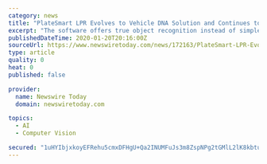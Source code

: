 ```yaml
---
category: news
title: "PlateSmart LPR Evolves to Vehicle DNA Solution and Continues to Help Secure the Film Industry via Vehicle Recognition"
excerpt: "The software offers true object recognition instead of simple optical character recognition (OCR), which allows it to read the plate as well as the state jurisdiction and vehicle make. PlateSmart has earned multiple industry awards for excellence in security technology. FORWARD LOOKING STATEMENTS: This press release may contain forward-looking ..."
publishedDateTime: 2020-01-20T20:16:00Z
sourceUrl: https://www.newswiretoday.com/news/172163/PlateSmart-LPR-Evolves-to-Vehicle-DNA-Solution-and-Continues-to-Help-Secure-the-Film-Industry-via-Vehicle-Recognition/
type: article
quality: 0
heat: 0
published: false

provider:
  name: Newswire Today
  domain: newswiretoday.com

topics:
  - AI
  - Computer Vision

secured: "1uHYIbjxkoyEFRehu5cmxDFHgU+Qa2INUMFuJs3m8ZspNPg2tGMlL2lK8kbtupgGvrwjYCDHpT7wy+GKCFAwb91aQVq9tEa0nQQPX5j8kODu6COzL1ImBzx7cydtywRTC8is+1EVuJSubOxDNKxYuqoK90vnmspVyNHT2XX6a96UsQRIen4VpPIWMCshSkqyUfAHjlFnXwAv6EQZu8Wf9APLJtPI+K2yoZbJGHf90AWZ1FwCeUYmhT/h5iHEUGdNUVeTqjGVF7FgSVZpuJz9WpPAeMFZ0kwj1AY0v/2cJPFk8B0W1NjFzUzlpuTDntnZLtkNqGYRA+qXcxqNcbYhdkEYVHOhZ+YiQxdXMYEKVwXUScPgTtd6BpuUKhFmCVabYGpOHJqqjgW5lhAQg/p3/e7fRoFb4sy8YCwey0qaKYSvbpHMjg2OSg+Ku2I/PuUcj5hMsUtN5ajM3s+f99eTsA==;p7nW+UzLLzECiJV9IxheWw=="
---
```


